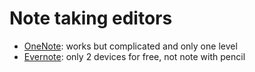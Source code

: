 # Note taking editors

- [OneNote](https://www.onenote.com): works but complicated and only one level
- [Evernote](https://www.evernote.com/): only 2 devices for free, not note with pencil
